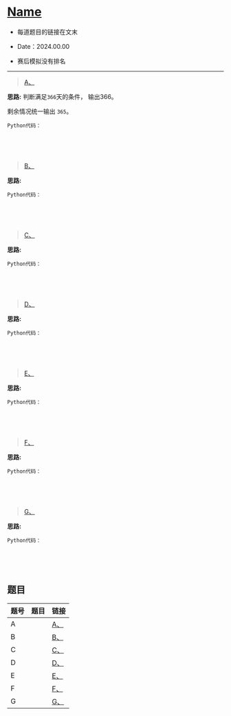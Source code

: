 # [Name]()
- 每道题目的链接在文末

- Date：2024.00.00

- 赛后模拟没有排名
  
       
---
> [A、]()

**思路:** 判断满足`366`天的条件， 输出366。   

剩余情况统一输出 `365`。

`Python代码：`
```Python []

```
<br></br>

> [B、]()

**思路:** 

`Python代码：`
```Python []

```
<br></br>

> [C、]()

**思路:** 

`Python代码：`
```Python []

```
<br></br>

>  [D、]()

**思路:** 

`Python代码：`
```Python []

```
<br></br>

>  [E、]()

**思路:** 

`Python代码：`
```Python []

```
<br></br>

>  [F、]()

**思路:** 

`Python代码：`
```Python []

```
<br></br>

>  [G、]()

**思路:** 

`Python代码：`
```Python []

```
<br></br>
## 题目

| 题号 | 题目 | 链接 |
|-|-|-|
| A |  | [A、]() |
| B |  | [B、]() |
| C |  | [C、]() |
| D |  | [D、]() |
| E |  | [E、]() |
| F |  | [F、]() |
| G |  | [G、]() |
